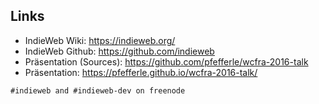## Links

* IndieWeb Wiki: https://indieweb.org/
* IndieWeb Github: https://github.com/indieweb
* Präsentation (Sources): https://github.com/pfefferle/wcfra-2016-talk
* Präsentation: https://pfefferle.github.io/wcfra-2016-talk/

```
#indieweb and #indieweb-dev on freenode
```
